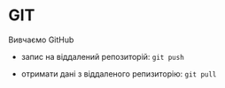 # GIT

Вивчаємо GitHub

- запис на віддалений репозиторій: `git push`

- отримати дані з віддаленого репизиторію: `git pull`